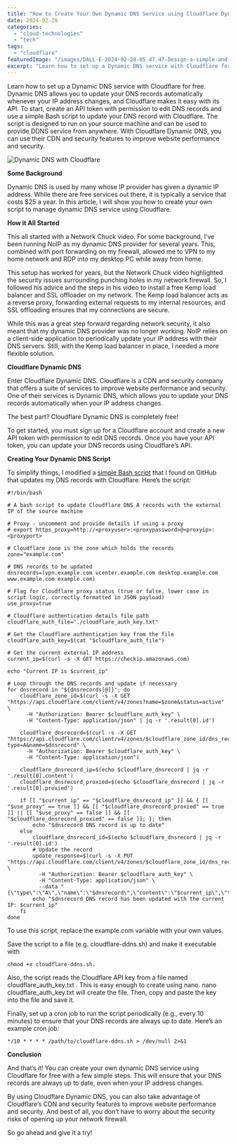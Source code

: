 ```yaml
---
title: "How to Create Your Own Dynamic DNS Service using Cloudflare Dynamic DNS"
date: 2024-02-28
categories: 
  - "cloud-technologies"
  - "tech"
tags: 
  - "cloudflare"
featuredImage: "/images/DALL·E-2024-02-28-05.47.47-Design-a-simple-and-clean-featured-image-for-a-post-about-creating-a-Dynamic-DNS-service-using-Cloudflare.-The-image-should-be-based-on-simple-geometr.webp"
excerpt: "Learn how to set up a Dynamic DNS service with Cloudflare for free to automatically update your DNS records when your IP address changes."
---
```


Learn how to set up a Dynamic DNS service with Cloudflare for free. Dynamic DNS allows you to update your DNS records automatically whenever your IP address changes, and Cloudflare makes it easy with its API. To start, create an API token with permission to edit DNS records and use a simple Bash script to update your DNS record with Cloudflare. The script is designed to run on your source machine and can be used to provide DDNS service from anywhere. With Cloudflare Dynamic DNS, you can use their CDN and security features to improve website performance and security.

![Dynamic DNS with Cloudflare](/images/DALL·E-2024-02-28-05.47.47-Design-a-simple-and-clean-featured-image-for-a-post-about-creating-a-Dynamic-DNS-service-using-Cloudflare.-The-image-should-be-based-on-simple-geometr.webp)

[](https://www.sherifalghali.com/2023/02/22/how-to-create-your-own-dynamic-dns-service-using-cloudflare-dynamic-dns/)

**Some Background**

Dynamic DNS is used by many whose IP provider has given a dynamic IP address. While there are free services out there, it is typically a service that costs $25 a year. In this article, I will show you how to create your own script to manage dynamic DNS service using Cloudflare.

**How it All Started**

This all started with a Network Chuck video. For some background, I’ve been running NoIP as my dynamic DNS provider for several years. This, combined with port forwarding on my firewall, allowed me to VPN to my home network and RDP into my desktop PC while away from home.

This setup has worked for years, but the Network Chuck video highlighted the security issues surrounding punching holes in my network firewall. So, I followed his advice and the steps in his video to install a free Kemp load balancer and SSL offloader on my network. The Kemp load balancer acts as a reverse proxy, forwarding external requests to my internal resources, and SSL offloading ensures that my connections are secure.

While this was a great step forward regarding network security, it also meant that my dynamic DNS provider was no longer working. NoIP relies on a client-side application to periodically update your IP address with their DNS servers. Still, with the Kemp load balancer in place, I needed a more flexible solution.

**Cloudflare Dynamic DNS**

Enter Cloudflare Dynamic DNS. Cloudflare is a CDN and security company that offers a suite of services to improve website performance and security. One of their services is Dynamic DNS, which allows you to update your DNS records automatically when your IP address changes.

The best part? Cloudflare Dynamic DNS is completely free!

To get started, you must sign up for a Cloudflare account and create a new API token with permission to edit DNS records. Once you have your API token, you can update your DNS records using Cloudflare’s API.

**Creating Your Dynamic DNS Script**

To simplify things, I modified a [simple Bash script](https://gist.github.com/Tras2/cba88201b17d765ec065ccbedfb16d9a) that I found on GitHub that updates my DNS records with Cloudflare. Here’s the script:

```
#!/bin/bash

# A bash script to update Cloudflare DNS A records with the external IP of the source machine

# Proxy - uncomment and provide details if using a proxy
# export https_proxy=http://<proxyuser>:<proxypassword>@<proxyip>:<proxyport>

# Cloudflare zone is the zone which holds the records
zone="example.com"

# DNS records to be updated
dnsrecords=(vpn.example.com vcenter.example.com desktop.example.com www.example.com example.com)

# Flag for Cloudflare proxy status (true or false, lower case in script logic, correctly formatted in JSON payload)
use_proxy=true

# Cloudflare authentication details file path
cloudflare_auth_file="./cloudflare_auth_key.txt"

# Get the Cloudflare authentication key from the file
cloudflare_auth_key=$(cat "$cloudflare_auth_file")

# Get the current external IP address
current_ip=$(curl -s -X GET https://checkip.amazonaws.com)

echo "Current IP is $current_ip"

# Loop through the DNS records and update if necessary
for dnsrecord in "${dnsrecords[@]}"; do
    cloudflare_zone_id=$(curl -s -X GET "https://api.cloudflare.com/client/v4/zones?name=$zone&status=active" \
      -H "Authorization: Bearer $cloudflare_auth_key" \
      -H "Content-Type: application/json" | jq -r '.result[0].id')

    cloudflare_dnsrecord=$(curl -s -X GET "https://api.cloudflare.com/client/v4/zones/$cloudflare_zone_id/dns_records?type=A&name=$dnsrecord" \
      -H "Authorization: Bearer $cloudflare_auth_key" \
      -H "Content-Type: application/json")

    cloudflare_dnsrecord_ip=$(echo $cloudflare_dnsrecord | jq -r '.result[0].content')
    cloudflare_dnsrecord_proxied=$(echo $cloudflare_dnsrecord | jq -r '.result[0].proxied')

    if [[ "$current_ip" == "$cloudflare_dnsrecord_ip" ]] && { [[ "$use_proxy" == true ]] && [[ "$cloudflare_dnsrecord_proxied" == true ]] || [[ "$use_proxy" == false ]] && [[ "$cloudflare_dnsrecord_proxied" == false ]]; }; then
        echo "$dnsrecord DNS record is up to date"
    else
        cloudflare_dnsrecord_id=$(echo $cloudflare_dnsrecord | jq -r '.result[0].id')
        # Update the record
        update_response=$(curl -s -X PUT "https://api.cloudflare.com/client/v4/zones/$cloudflare_zone_id/dns_records/$cloudflare_dnsrecord_id" \
          -H "Authorization: Bearer $cloudflare_auth_key" \
          -H "Content-Type: application/json" \
          --data "{\"type\":\"A\",\"name\":\"$dnsrecord\",\"content\":\"$current_ip\",\"ttl\":1,\"proxied\":$use_proxy}")
        echo "$dnsrecord DNS record has been updated with the current IP: $current_ip"
    fi
done
```

To use this script, replace the example.com variable with your own values.

Save the script to a file (e.g. cloudflare-ddns.sh) and make it executable with

```
chmod +x cloudflare-ddns.sh.
```

Also, the script reads the Cloudflare API key from a file named cloudflare\_auth\_key.txt . This is easy enough to create using nano. nano cloudflare\_auth\_key.txt will create the file. Then, copy and paste the key into the file and save it.

Finally, set up a cron job to run the script periodically (e.g., every 10 minutes) to ensure that your DNS records are always up to date. Here’s an example cron job:

```
*/10 * * * * /path/to/cloudflare-ddns.sh > /dev/null 2>&1
```

**Conclusion**

And that’s it! You can create your own dynamic DNS service using Cloudflare for free with a few simple steps. This will ensure that your DNS records are always up to date, even when your IP address changes.

By using Cloudflare Dynamic DNS, you can also take advantage of Cloudflare’s CDN and security features to improve website performance and security. And best of all, you don’t have to worry about the security risks of opening up your network firewall.

So go ahead and give it a try!
